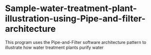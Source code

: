# Sample-water-treatment-plant-illustration-using-Pipe-and-filter-architecture
This program uses the Pipe-and-Filter software architecture pattern to illustrate how water treatment plants purify water
